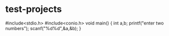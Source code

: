 # test-projects
#include<stdio.h>
#include<conio.h>
void main()
{
int a,b;
printf("enter two numbers");
scanf("%d%d",&a,&b);
}

